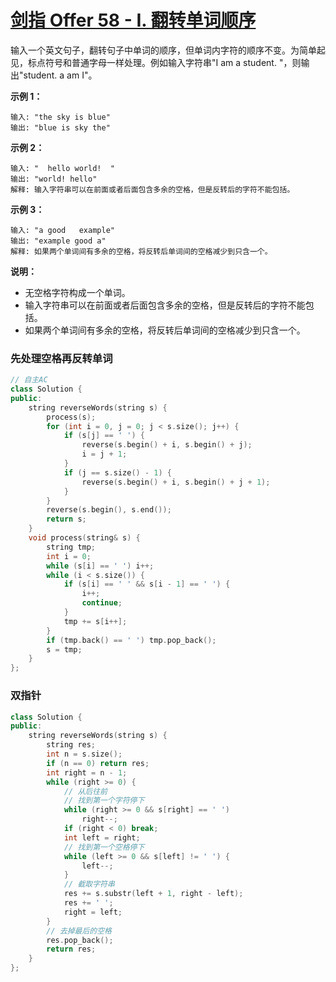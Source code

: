 # [剑指 Offer 58 - I. 翻转单词顺序](https://leetcode.cn/problems/fan-zhuan-dan-ci-shun-xu-lcof/)

输入一个英文句子，翻转句子中单词的顺序，但单词内字符的顺序不变。为简单起见，标点符号和普通字母一样处理。例如输入字符串"I am a student. "，则输出"student. a am I"。

**示例 1：**

```
输入: "the sky is blue"
输出: "blue is sky the"
```

**示例 2：**

```
输入: "  hello world!  "
输出: "world! hello"
解释: 输入字符串可以在前面或者后面包含多余的空格，但是反转后的字符不能包括。
```

**示例 3：**

```
输入: "a good   example"
输出: "example good a"
解释: 如果两个单词间有多余的空格，将反转后单词间的空格减少到只含一个。
```

**说明：**

- 无空格字符构成一个单词。
- 输入字符串可以在前面或者后面包含多余的空格，但是反转后的字符不能包括。
- 如果两个单词间有多余的空格，将反转后单词间的空格减少到只含一个。

### 先处理空格再反转单词

```c++
// 自主AC
class Solution {
public:
    string reverseWords(string s) {
        process(s);
        for (int i = 0, j = 0; j < s.size(); j++) {
            if (s[j] == ' ') {
                reverse(s.begin() + i, s.begin() + j);
                i = j + 1;
            }
            if (j == s.size() - 1) {
                reverse(s.begin() + i, s.begin() + j + 1);
            }
        }
        reverse(s.begin(), s.end());
        return s;
    }
    void process(string& s) {
        string tmp;
        int i = 0;
        while (s[i] == ' ') i++;
        while (i < s.size()) {
            if (s[i] == ' ' && s[i - 1] == ' ') {
                i++;
                continue;
            }
            tmp += s[i++];
        }
        if (tmp.back() == ' ') tmp.pop_back();
        s = tmp;
    }
};
```

### 双指针

```c++
class Solution {
public:
    string reverseWords(string s) {
        string res;
        int n = s.size();
        if (n == 0) return res;
        int right = n - 1;
        while (right >= 0) {
            // 从后往前
            // 找到第一个字符停下
            while (right >= 0 && s[right] == ' ')
                right--;
            if (right < 0) break;
            int left = right;
            // 找到第一个空格停下
            while (left >= 0 && s[left] != ' ') {
                left--;
            }
            // 截取字符串
            res += s.substr(left + 1, right - left);
            res += ' ';
            right = left;
        }
        // 去掉最后的空格
        res.pop_back();
        return res;
    }
};
```

